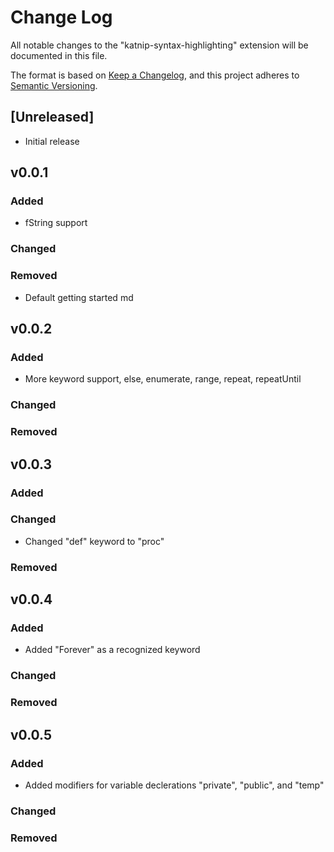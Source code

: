 # Change Log

All notable changes to the "katnip-syntax-highlighting" extension will be documented in this file.

The format is based on [Keep a Changelog](https://keepachangelog.com/en/1.1.0/),
and this project adheres to [Semantic Versioning](https://semver.org/spec/v2.0.0.html).

## [Unreleased]

- Initial release

## v0.0.1

### Added
- fString support

### Changed

### Removed
- Default getting started md

## v0.0.2

### Added
- More keyword support, else, enumerate, range, repeat, repeatUntil

### Changed

### Removed

## v0.0.3

### Added

### Changed
- Changed "def" keyword to "proc"

### Removed

## v0.0.4

### Added
- Added "Forever" as a recognized keyword

### Changed

### Removed

## v0.0.5

### Added
- Added modifiers for variable declerations "private", "public", and "temp"

### Changed

### Removed